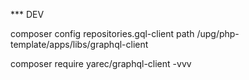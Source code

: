 
*** DEV

composer config repositories.gql-client path /upg/php-template/apps/libs/graphql-client

composer require yarec/graphql-client -vvv